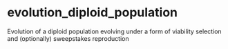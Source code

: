 # evolution_diploid_population
Evolution of a diploid population evolving under a form of viability selection and (optionally) sweepstakes reproduction
